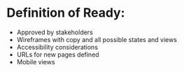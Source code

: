 # Definition of Ready:
- Approved by stakeholders
- Wireframes with copy and all possible states and views
- Accessibility considerations
- URLs for new pages defined
- Mobile views
